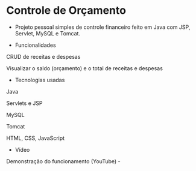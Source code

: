 # Controle de Orçamento

- Projeto pessoal simples de controle financeiro feito em Java com JSP, Servlet, MySQL e Tomcat.
 

- Funcionalidades 

CRUD de receitas e despesas

Visualizar o saldo (orçamento) e o total de receitas e despesas


- Tecnologias usadas

Java

Servlets e JSP

MySQL

Tomcat

HTML, CSS, JavaScript


- Vídeo 

Demonstração do funcionamento (YouTube) - 
